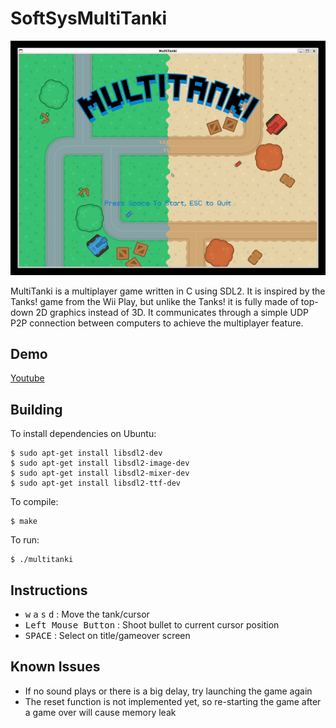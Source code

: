 # SoftSysMultiTanki

![multitanki.gif](multitanki.gif)

MultiTanki is a multiplayer game written in C using SDL2. It is inspired by the Tanks! game from the Wii Play, but unlike the Tanks! it is fully made of top-down 2D graphics instead of 3D. It communicates through a simple UDP P2P connection between computers to achieve the multiplayer feature.

## Demo

[Youtube](https://youtu.be/P3Cs8kipk8w)

## Building

To install dependencies on Ubuntu:

    $ sudo apt-get install libsdl2-dev
    $ sudo apt-get install libsdl2-image-dev
    $ sudo apt-get install libsdl2-mixer-dev
    $ sudo apt-get install libsdl2-ttf-dev

To compile:

    $ make

To run:

    $ ./multitanki

## Instructions

* <kbd>w</kbd> <kbd>a</kbd> <kbd>s</kbd> <kbd>d</kbd> : Move the tank/cursor
* <kbd>Left Mouse Button</kbd> : Shoot bullet to current cursor position
* <kbd>SPACE</kbd> : Select on title/gameover screen

## Known Issues

- If no sound plays or there is a big delay, try launching the game again
- The reset function is not implemented yet, so re-starting the game after a game over will cause memory leak

